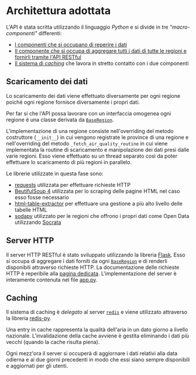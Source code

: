 # Architettura adottata
L'API è stata scritta utilizzando il linguaggio *Python* e si divide in tre *"macro-componenti"* differenti:
 * [I componenti che si occupano di reperire i dati](#scaricamento-dei-dati)
 * [Il componente che si occupa di aggregare tutti i dati di tutte le regioni e fornirli tramite l'API RESTful](#server-http)
 * [Il sistema di *caching*](#caching) che lavora in stretto contatto con i due componenti

## Scaricamento dei dati
Lo scaricamento dei dati viene effettuato diversamente per ogni regione poiché ogni regione fornisce diversamente i propri dati.

Per far si che l'API possa lavorare con un interfaccia omogenea ogni regione è una classe derivata da [`BaseRegion`](regions/region.py).

L'implementazione di una regione consiste nell'overriding del metodo costruttore (`__init__`) in cui vengono registrate le province di una regione e nell'overriding del metodo `_fetch_air_quality_routine` in cui viene implementata la routine di scaricamento e manipolazione dei dati presi dalle varie regioni. Esso viene effettuato su un thread separato così da poter effettuare lo scaricamento di più regioni in parallelo.

Le librerie utilizzate in questa fase sono:
 * [requests](https://3.python-requests.org/) utilizzata per effettuare richieste HTTP
 * [BeutifulSoup 4](https://www.crummy.com/software/BeautifulSoup/) utilizzata per lo scraping delle pagine HTML nel caso esso fosse necessario
 * [html-table-extractor](https://github.com/yuanxu-li/html-table-extractor) per effettuare una gestione a più alto livello delle tabelle HTML
 * [sodapy](https://github.com/xmunoz/sodapy) utilizzato per le regioni che offrono i propri dati come Open Data utilizzando [Socrata](https://www.tylertech.com/products/socrata)

## Server HTTP
Il server HTTP RESTful è stato sviluppato utilizzando la libreria [Flask](http://flask.pocoo.org/).
Esso si occupa di aggregare i dati forniti da ogni [`BaseRegion`](regions/region.py) e di renderli disponibili attraverso richieste HTTP. 
La documentazione delle richieste HTTP è reperibile alla [pagina dedicata](./API.md).
L'implementazione del server è interamente contenuta nel file [app.py](./app.py).

## Caching
Il sistema di caching è *delegato* al server [`redis`](https://redis.io) e viene utilizzato attraverso la libreria [redis-py](https://github.com/andymccurdy/redis-py).

Una entry in cache rappresenta la qualità dell'aria in un dato giorno a livello nazionale.
L'invalidazione della cache avviene è gestita eliminando i dati più vecchi (quando la cache risulta piena).

Ogni mezz'ora il server si occuperà di aggiornare i dati relativi alla data odierna e ai due giorni precedenti in modo che essi siano sempre disponibili e aggiornati per gli utenti.